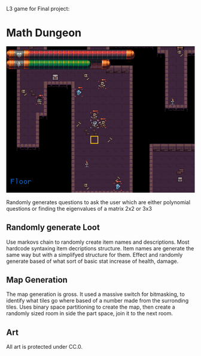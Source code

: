 L3 game for Final project:

# Math Dungeon

<img src="image.png" width="100%" height="58.1%">

Randomly generates questions to ask the user which are either polynomial questions or finding the eigenvalues of a matrix 2x2 or 3x3

## Randomly generate Loot

Use markovs chain to randomly create item names and descriptions. Most hardcode syntaxing item decriptions structure.
Item names are generate the same way but with a simplifyed structure for them. Effect and randomly generate based of what sort of basic stat increase of health, damage. 

## Map Generation

The map generation is gross. It used a massive switch for bitmasking, to identify what tiles go where based of a number made from the surronding tiles.
Uses binary space partitioning to create the map, then create a randomly sized room in side the part space, join it to the next room.


## Art
All art is protected under CC.0.
